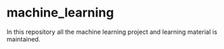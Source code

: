 # machine_learning
In this repository all the machine learning project and learning material is maintained.